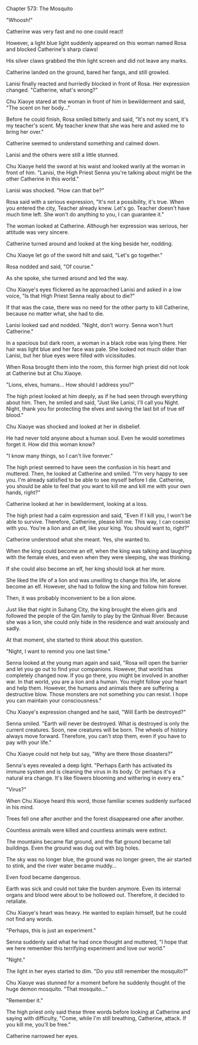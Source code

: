 Chapter 573: The Mosquito

"Whoosh\!"

Catherine was very fast and no one could react\!

However, a light blue light suddenly appeared on this woman named Rosa and blocked Catherine's sharp claws\!

His silver claws grabbed the thin light screen and did not leave any marks.

Catherine landed on the ground, bared her fangs, and still growled.

Lanisi finally reacted and hurriedly blocked in front of Rosa. Her expression changed. "Catherine, what's wrong?"

Chu Xiaoye stared at the woman in front of him in bewilderment and said, "The scent on her body…"

Before he could finish, Rosa smiled bitterly and said, "It's not my scent, it's my teacher's scent. My teacher knew that she was here and asked me to bring her over."

Catherine seemed to understand something and calmed down.

Lanisi and the others were still a little stunned.

Chu Xiaoye held the sword at his waist and looked warily at the woman in front of him. "Lanisi, the High Priest Senna you're talking about might be the other Catherine in this world."

Lanisi was shocked. "How can that be?"

Rosa said with a serious expression, "It's not a possibility, it's true. When you entered the city, Teacher already knew. Let's go. Teacher doesn't have much time left. She won't do anything to you, I can guarantee it."

The woman looked at Catherine. Although her expression was serious, her attitude was very sincere.

Catherine turned around and looked at the king beside her, nodding.

Chu Xiaoye let go of the sword hilt and said, "Let's go together."

Rosa nodded and said, "Of course."

As she spoke, she turned around and led the way.

Chu Xiaoye's eyes flickered as he approached Lanisi and asked in a low voice, "Is that High Priest Senna really about to die?"

If that was the case, there was no need for the other party to kill Catherine, because no matter what, she had to die.

Lanisi looked sad and nodded. "Night, don't worry. Senna won't hurt Catherine."

In a spacious but dark room, a woman in a black robe was lying there. Her hair was light blue and her face was pale. She looked not much older than Lanisi, but her blue eyes were filled with vicissitudes.

When Rosa brought them into the room, this former high priest did not look at Catherine but at Chu Xiaoye.

"Lions, elves, humans… How should I address you?"

The high priest looked at him deeply, as if he had seen through everything about him. Then, he smiled and said, "Just like Lanisi, I'll call you Night. Night, thank you for protecting the elves and saving the last bit of true elf blood."

Chu Xiaoye was shocked and looked at her in disbelief.

He had never told anyone about a human soul. Even he would sometimes forget it. How did this woman know?

"I know many things, so I can't live forever."

The high priest seemed to have seen the confusion in his heart and muttered. Then, he looked at Catherine and smiled. "I'm very happy to see you. I'm already satisfied to be able to see myself before I die. Catherine, you should be able to feel that you want to kill me and kill me with your own hands, right?"

Catherine looked at her in bewilderment, looking at a loss.

The high priest had a calm expression and said, "Even if I kill you, I won't be able to survive. Therefore, Catherine, please kill me. This way, I can coexist with you. You're a lion and an elf, like your king. You should want to, right?"

Catherine understood what she meant. Yes, she wanted to.

When the king could become an elf, when the king was talking and laughing with the female elves, and even when they were sleeping, she was thinking.

If she could also become an elf, her king should look at her more.

She liked the life of a lion and was unwilling to change this life, let alone become an elf. However, she had to follow the king and follow him forever.

Then, it was probably inconvenient to be a lion alone.

Just like that night in Suhang City, the king brought the elven girls and followed the people of the Qin family to play by the Qinhuai River. Because she was a lion, she could only hide in the residence and wait anxiously and sadly.

At that moment, she started to think about this question.

"Night, I want to remind you one last time."

Senna looked at the young man again and said, "Rosa will open the barrier and let you go out to find your companions. However, that world has completely changed now. If you go there, you might be involved in another war. In that world, you are a lion and a human. You might follow your heart and help them. However, the humans and animals there are suffering a destructive blow. Those monsters are not something you can resist. I hope you can maintain your consciousness."

Chu Xiaoye's expression changed and he said, "Will Earth be destroyed?"

Senna smiled. "Earth will never be destroyed. What is destroyed is only the current creatures. Soon, new creatures will be born. The wheels of history always move forward. Therefore, you can't stop them, even if you have to pay with your life."

Chu Xiaoye could not help but say, "Why are there those disasters?"

Senna's eyes revealed a deep light. "Perhaps Earth has activated its immune system and is cleaning the virus in its body. Or perhaps it's a natural era change. It's like flowers blooming and withering in every era."

"Virus?"

When Chu Xiaoye heard this word, those familiar scenes suddenly surfaced in his mind.

Trees fell one after another and the forest disappeared one after another.

Countless animals were killed and countless animals were extinct.

The mountains became flat ground, and the flat ground became tall buildings. Even the ground was dug out with big holes.

The sky was no longer blue, the ground was no longer green, the air started to stink, and the river water became muddy…

Even food became dangerous.

Earth was sick and could not take the burden anymore. Even its internal organs and blood were about to be hollowed out. Therefore, it decided to retaliate.

Chu Xiaoye's heart was heavy. He wanted to explain himself, but he could not find any words.

"Perhaps, this is just an experiment."

Senna suddenly said what he had once thought and muttered, "I hope that we here remember this terrifying experiment and love our world."

"Night."

The light in her eyes started to dim. "Do you still remember the mosquito?"

Chu Xiaoye was stunned for a moment before he suddenly thought of the huge demon mosquito. "That mosquito…"

"Remember it."

The high priest only said these three words before looking at Catherine and saying with difficulty, "Come, while I'm still breathing, Catherine, attack. If you kill me, you'll be free."

Catherine narrowed her eyes.